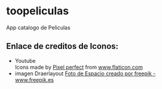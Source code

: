 # toopeliculas
App catalogo de Peliculas
## Enlace de creditos de Iconos:
* Youtube <div>Icons made by <a href="https://www.flaticon.com/authors/pixel-perfect" title="Pixel perfect">Pixel perfect</a> from <a href="https://www.flaticon.com/" title="Flaticon">www.flaticon.com</a></div>
* imagen Draerlayout <a href="https://www.freepik.es/fotos/espacio">Foto de Espacio creado por freepik - www.freepik.es</a>